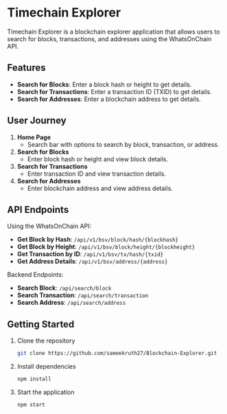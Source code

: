 # Timechain Explorer

Timechain Explorer is a blockchain explorer application that allows users to search for blocks, transactions, and addresses using the WhatsOnChain API.

## Features

- **Search for Blocks**: Enter a block hash or height to get details.
- **Search for Transactions**: Enter a transaction ID (TXID) to get details.
- **Search for Addresses**: Enter a blockchain address to get details.

## User Journey

1. **Home Page**
   - Search bar with options to search by block, transaction, or address.
2. **Search for Blocks**
   - Enter block hash or height and view block details.
3. **Search for Transactions**
   - Enter transaction ID and view transaction details.
4. **Search for Addresses**
   - Enter blockchain address and view address details.

## API Endpoints

Using the WhatsOnChain API:

- **Get Block by Hash**: `/api/v1/bsv/block/hash/{blockhash}`
- **Get Block by Height**: `/api/v1/bsv/block/height/{blockheight}`
- **Get Transaction by ID**: `/api/v1/bsv/tx/hash/{txid}`
- **Get Address Details**: `/api/v1/bsv/address/{address}`

Backend Endpoints:

- **Search Block**: `/api/search/block`
- **Search Transaction**: `/api/search/transaction`
- **Search Address**: `/api/search/address`

## Getting Started

1. Clone the repository
   ```sh
   git clone https://github.com/sameekruth27/Blockchain-Explorer.git
2. Install dependencies
   ```sh
   npm install
3. Start the application
   ```sh
   npm start
